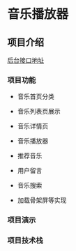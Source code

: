 # 音乐播放器

## 项目介绍

[后台接口地址](https://github.com/YunXinZhiCheng/music-api-early)

### 项目功能

- 音乐首页分类

- 音乐列表页展示

- 音乐详情页

- 音乐播放器

- 推荐音乐

- 用户留言

- 音乐搜索

- 加载骨架屏等实现

### 项目演示



### 项目技术栈